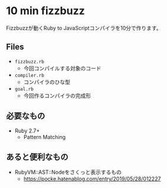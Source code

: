 10 min fizzbuzz
======


Fizzbuzzが動くRuby to JavaScriptコンパイラを10分で作ります。


Files
---

* `fizzbuzz.rb`
  * 今回コンパイルする対象のコード
* `compiler.rb`
  * コンパイラのひな型
* `goal.rb`
  * 今回作るコンパイラの完成形



必要なもの
---


* Ruby 2.7+
  * Pattern Matching

あると便利なもの
---

* RubyVM::AST::Nodeをさくっと表示するもの
  * https://pocke.hatenablog.com/entry/2019/05/28/012227

